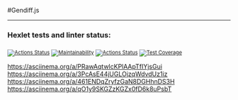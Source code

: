 #Gendiff.js
____
### Hexlet tests and linter status:
<sub>[![Actions Status](https://github.com/thealeksander/frontend-project-lvl2/workflows/hexlet-check/badge.svg)](https://github.com/thealeksander/frontend-project-lvl2/actions)</sub>
<sub>[![Maintainability](https://api.codeclimate.com/v1/badges/714f8981510aadc4f66e/maintainability)](https://codeclimate.com/github/thealeksander/frontend-project-lvl2/maintainability)</sub>
<sub>[![Actions Status](https://github.com/thealeksander/frontend-project-lvl2/workflows/NodeCI/badge.svg)](https://github.com/thealeksander/frontend-project-lvl2/actions)</sub>
<sub>[![Test Coverage](https://api.codeclimate.com/v1/badges/714f8981510aadc4f66e/test_coverage)](https://codeclimate.com/github/thealeksander/frontend-project-lvl2/test_coverage)</sub>

https://asciinema.org/a/PRawAqtwlcKPlAApTfIYjsGui
https://asciinema.org/a/3PcAsE44jUGLOjzqWdvdUz1iz
https://asciinema.org/a/461ENDqZryfzGaN8DGHhnDS3H
https://asciinema.org/a/qO1y9SKGZzKGZx0fD6k8uPsbT